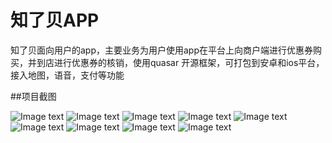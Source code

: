 # 知了贝APP
知了贝面向用户的app，主要业务为用户使用app在平台上向商户端进行优惠券购买，并到店进行优惠券的核销，使用quasar
开源框架，可打包到安卓和ios平台，接入地图，语音，支付等功能

##项目截图

![Image text](https://github.com/yueqjGithub/quasar-BD-app/blob/master/src/statics/img/1.png)
![Image text](https://github.com/yueqjGithub/quasar-BD-app/blob/master/src/statics/img/2.png)
![Image text](https://github.com/yueqjGithub/quasar-BD-app/blob/master/src/statics/img/3.png)
![Image text](https://github.com/yueqjGithub/quasar-BD-app/blob/master/src/statics/img/4.png)
![Image text](https://github.com/yueqjGithub/quasar-BD-app/blob/master/src/statics/img/5.png)
![Image text](https://github.com/yueqjGithub/quasar-BD-app/blob/master/src/statics/img/14.png)
![Image text](https://github.com/yueqjGithub/quasar-BD-app/blob/master/src/statics/img/11.png)
![Image text](https://github.com/yueqjGithub/quasar-BD-app/blob/master/src/statics/img/12.png)
![Image text](https://github.com/yueqjGithub/quasar-BD-app/blob/master/src/statics/img/13.png)
